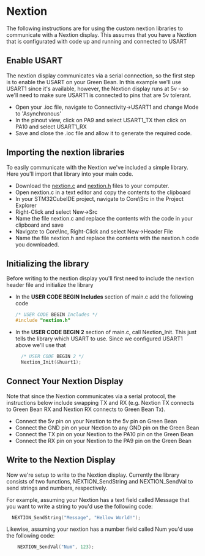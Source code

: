 # Nextion


The following instructions are for using the custom nextion libraries to communicate with a Nextion display.  This assumes that you have a Nextion that is configurated with code up and running and connected to USART 

## Enable USART

The nextion display communicates via a serial connection, so the first step is to enable the USART on your Green Bean.  In this example we'll use USART1 since it's available, however, the Nextion display runs at 5v - so we'll need to make sure USART1 is connected to pins that are 5v tolerant.

- Open your .ioc file, navigate to Connectivity->USART1 and change Mode to 'Asynchronous'
- In the pinout view, click on PA9 and select USART1_TX then click on PA10 and select USART1_RX
- Save and close the .ioc file and allow it to generate the required code.

## Importing the nextion libraries

To easily communicate with the Nextion we've included a simple library.  Here you'll import that library into your main code.

- Download the [nextion.c](/examples/Nextion/nextion.c) and [nextion.h](/examples/Nextion/nextion.h) files to your computer.  
- Open nextion.c in a text editor and copy the contents to the clipboard
- In your STM32CubeIDE project, navigate to Core\Src in the Project Explorer
- Right-Click and select New->Src
- Name the file nextion.c and replace the contents with the code in your clipboard and save
- Navigate to Core\Inc, Right-Click and select New->Header File
- Name the file nextion.h and replace the contents with the nextion.h code you downloaded.

## Initializing the library

Before writing to the nextion display you'll first need to include the nextion header file and initialize the library

- In the **USER CODE BEGIN Includes** section of main.c add the following code

  ```c
  /* USER CODE BEGIN Includes */
  #include "nextion.h"
  ```

- In the **USER CODE BEGIN 2** section of main.c, call Nextion_Init.  This just tells the library which USART to use.  Since we configured USART1 above we'll use that

  ```c
    /* USER CODE BEGIN 2 */
    Nextion_Init(&huart1);
  ```

## Connect Your Nextion Display

Note that since the Nextion communicates via a serial protocol, the instructions below include swapping TX and RX (e.g. Nextion TX connects to Green Bean RX and Nextion RX connects to Green Bean Tx). 

- Connect the 5v pin on your Nextion to the 5v pin on Green Bean
- Connect the GND pin on your Nextion to any GND pin on the Green Bean
- Connect the TX pin on your Nextion to the PA10 pin on the Green Bean
- Connect the RX pin on your Nextion to the PA9 pin on the Green Bean

## Write to the Nextion Display

Now we're setup to write to the Nextion display.  Currently the library consists of two functions, NEXTION_SendString and NEXTION_SendVal to send strings and numbers, respectively.

For example, assuming your Nextion has a text field called Message that you want to write a string to you'd use the following code:

```c
  NEXTION_SendString("Message", "Hellow World!");
```

Likewise, assuming your nextion has a number field called Num you'd use the following code:

```c
    NEXTION_SendVal("Num", 123);
```

